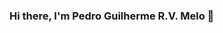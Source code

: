 ### Hi there, I'm Pedro Guilherme R.V. Melo 👋

<!--
**pedroguimelo/pedroguimelo** is a ✨ _special_ ✨ repository because its `README.md` (this file) appears on your GitHub profile.

Olá, sou estudade de Enenharia Aeronáutica, na Universidade Federal de Uberlândia.

- 🌱 I’m currently learning:
 
- 👯 I’m looking to collaborate on ...
- 🤔 I’m looking for help with ...
- 💬 Ask me about ...
- 📫 How to reach me: ...
- 😄 Pronouns: ...
- ⚡ Fun fact: ...
-->
